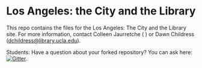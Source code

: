 # Los Angeles: the City and the Library

This repo contains the files for the Los Angeles: The City and the Library site. For more information, contact Colleen Jaurretche ( ) or Dawn Childress (dchildress@library.ucla.edu).

Students: Have a question about your forked repository? You can ask here: [![Gitter](https://badges.gitter.im/CityStoriesUCLA/lyricalmap.svg)](https://gitter.im/CityStoriesUCLA/lyricalmap?utm_source=badge&utm_medium=badge&utm_campaign=pr-badge).
